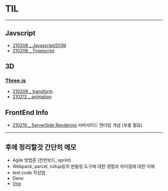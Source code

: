 # TIL

--------------------
## Javscript
* [210208 _ Javascript/DOM](https://github.com/dmsdl950823/TIL/blob/master/Javascript/%E2%9D%A4%EF%B8%8F%20DOM.md)  
* [210208 _ Typescript](https://github.com/dmsdl950823/TIL/blob/master/Typescript/Typescript_Handbook_sum.md)  

## 3D
### [Three.js](https://github.com/dmsdl950823/TIL/tree/master/3D/threejs)
* [210209 _ transform](https://github.com/dmsdl950823/TIL/blob/master/3D/threejs/210209_05%20Transform.md)
* [210212 _ animation](https://github.com/dmsdl950823/TIL/blob/master/3D/threejs/210212_06%20animation.md)

## FrontEnd Info
* [210210 _ ServerSide Rendering](https://github.com/dmsdl950823/TIL/blob/master/Notion/ServerSide%20Rendering.md) 서버사이드 렌더링 개념 (보충  필요)

--------------------

## 후에 정리할것 간단히 메모

- Agile 방법론 (칸반보드, sprint)
- Webpack, parcel, rollup등의 번들링 도구에 대한 경험과 차이점에 대한 이해
- test code 작성법
- Deno
- [Vno](https://deno.land/x/vno@v1.0.5)
